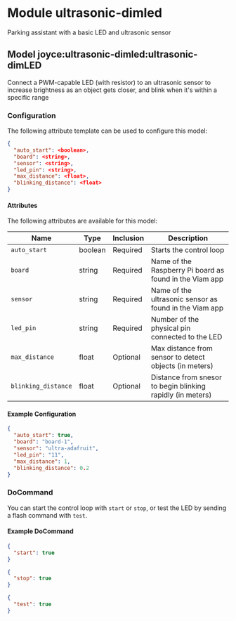 # Module ultrasonic-dimled

Parking assistant with a basic LED and ultrasonic sensor

## Model joyce:ultrasonic-dimled:ultrasonic-dimLED

Connect a PWM-capable LED (with resistor) to an ultrasonic sensor to increase brightness as an object gets closer, and blink when it's within a specific range

### Configuration

The following attribute template can be used to configure this model:

```json
{
  "auto_start": <boolean>,
  "board": <string>,
  "sensor": <string>,
  "led_pin": <string>,
  "max_distance": <float>,
  "blinking_distance": <float>
}
```

#### Attributes

The following attributes are available for this model:

| Name                | Type    | Inclusion | Description                                                |
| ------------------- | ------- | --------- | ---------------------------------------------------------- |
| `auto_start`        | boolean | Required  | Starts the control loop                                    |
| `board`             | string  | Required  | Name of the Raspberry Pi board as found in the Viam app    |
| `sensor`            | string  | Required  | Name of the ultrasonic sensor as found in the Viam app     |
| `led_pin`           | string  | Required  | Number of the physical pin connected to the LED            |
| `max_distance`      | float   | Optional  | Max distance from sensor to detect objects (in meters)     |
| `blinking_distance` | float   | Optional  | Distance from snesor to begin blinking rapidly (in meters) |

#### Example Configuration

```json
{
  "auto_start": true,
  "board": "board-1",
  "sensor": "ultra-adafruit",
  "led_pin": "11",
  "max_distance": 1,
  "blinking_distance": 0.2
}
```

### DoCommand

You can start the control loop with `start` or `stop`, or test the LED by sending a flash command with `test`.

#### Example DoCommand

```json
{
  "start": true
}

{
  "stop": true
}

{
  "test": true
}
```
